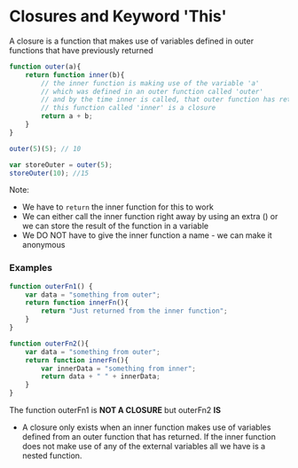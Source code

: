 # Closures and Keyword 'This'

A closure is a function that makes use of variables defined in outer functions that have previously returned
```Javascript
function outer(a){
    return function inner(b){
        // the inner function is making use of the variable 'a'
        // which was defined in an outer function called 'outer'
        // and by the time inner is called, that outer function has returned
        // this function called 'inner' is a closure
        return a + b;
    }
}

outer(5)(5); // 10

var storeOuter = outer(5);
storeOuter(10); //15
```
Note:
- We have to `return` the inner function for this to work
- We can either call the inner function right away by using an extra () or we can store the result of the function in a variable
- We DO NOT have to give the inner function a name - we can make it anonymous

### Examples
```Javascript
function outerFn1() {
    var data = "something from outer";
    return function innerFn(){
        return "Just returned from the inner function";
    }
}

function outerFn2(){
    var data = "something from outer";
    return function innerFn(){
        var innerData = "something from inner";
        return data + " " + innerData;
    }
}
```
The function outerFn1 is **NOT A CLOSURE** but outerFn2 **IS** 

- A closure only exists when an inner function makes use of variables defined from an outer function that has returned. If the inner function does not make use of any of the external variables all we have is a nested function.

